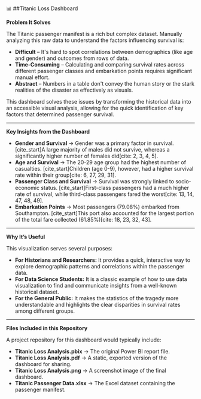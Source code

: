 
📊 ##Titanic Loss Dashboard

 **Problem It Solves**

The Titanic passenger manifest is a rich but complex dataset. Manually analyzing this raw data to understand the factors influencing survival is:

* **Difficult** – It's hard to spot correlations between demographics (like age and gender) and outcomes from rows of data.
* **Time-Consuming** – Calculating and comparing survival rates across different passenger classes and embarkation points requires significant manual effort.
* **Abstract** – Numbers in a table don't convey the human story or the stark realities of the disaster as effectively as visuals.

This dashboard solves these issues by transforming the historical data into an accessible visual analysis, allowing for the quick identification of key factors that determined passenger survival.

---

 **Key Insights from the Dashboard**

* **Gender and Survival** → Gender was a primary factor in survival. [cite_start]A large majority of males did not survive, whereas a significantly higher number of females did[cite: 2, 3, 4, 5].
* **Age and Survival** → The 20-29 age group had the highest number of casualties. [cite_start]Children (age 0-9), however, had a higher survival rate within their group[cite: 6, 27, 29, 31].
* **Passenger Class and Survival** → Survival was strongly linked to socio-economic status. [cite_start]First-class passengers had a much higher rate of survival, while third-class passengers fared the worst[cite: 13, 14, 47, 48, 49].
* **Embarkation Points** → Most passengers (79.08%) embarked from Southampton. [cite_start]This port also accounted for the largest portion of the total fare collected (61.85%)[cite: 18, 23, 32, 43].

---

 **Why It’s Useful**

This visualization serves several purposes:

* **For Historians and Researchers:** It provides a quick, interactive way to explore demographic patterns and correlations within the passenger data.
* **For Data Science Students:** It is a classic example of how to use data visualization to find and communicate insights from a well-known historical dataset.
* **For the General Public:** It makes the statistics of the tragedy more understandable and highlights the clear disparities in survival rates among different groups.

---

 **Files Included in this Repository**

A project repository for this dashboard would typically include:

* **Titanic Loss Analysis.pbix** → The original Power BI report file.
* **Titanic Loss Analysis.pdf** → A static, exported version of the dashboard for sharing.
* **Titanic Loss Analysis.png** → A screenshot image of the final dashboard.
* **Titanic Passenger Data.xlsx** → The Excel dataset containing the passenger manifest.

